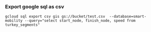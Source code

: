 ###  Export google sql as csv





 

```shell
gcloud sql export csv gis gs://bucket/test.csv  --database=smart-mobility --query="select start_node, finish_node, speed from turkey_segments"
```
